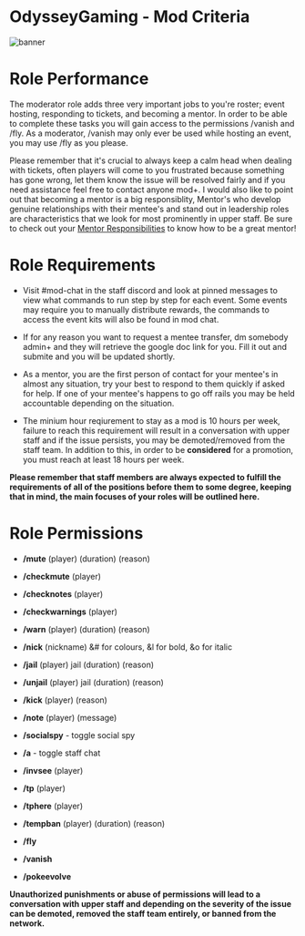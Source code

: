 # OdysseyGaming - Mod Criteria
![banner](https://cdn.discordapp.com/attachments/296281857232732161/923334684493119498/unknown.png)
# Role Performance

The moderator role adds three very important jobs to you're roster; event hosting, responding to tickets, and becoming a mentor. In order to be able to complete these tasks you will gain access to the permissions /vanish and /fly. As a moderator, /vanish may only ever be used while hosting an event, you may use /fly as you please.

Please remember that it's crucial to always keep a calm head when dealing with tickets, often players will come to you frustrated because something has gone wrong, let them know the issue will be resolved fairly and if you need assistance feel free to contact anyone mod+. I would also like to point out that becoming a mentor is a big responsiblity, Mentor's who develop genuine relationships with their mentee's and stand out in leadership roles are characteristics that we look for most prominently in upper staff. Be sure to check out your [Mentor Responsibilities](https://github.com/MrPazzo/OdysseyGaming/blob/main/Pages/Mentor%20Responsibilities.md) to know how to be a great mentor!

# Role Requirements 

- Visit #mod-chat in the staff discord and look at pinned messages to view what commands to run step by step for each event. Some events may require you to manually distribute rewards, the commands to access the event kits will also be found in mod chat.

- If for any reason you want to request a mentee transfer, dm somebody admin+ and they will retrieve the google doc link for you. Fill it out and submite and you will be updated shortly.

- As a mentor, you are the first person of contact for your mentee's in almost any situation, try your best to respond to them quickly if asked for help. If one of your mentee's happens to go off rails you may be held accountable depending on the situation. 

- The minium hour reqiurement to stay as a mod is 10 hours per week, failure to reach this requirement will result in a conversation with upper staff and if the issue persists, you may be demoted/removed from the staff team. In addition to this, in order to be **considered** for a promotion, you must reach at least 18 hours per week.

**Please remember that staff members are always expected to fulfill the requirements of all of the positions before them to some degree, keeping that in mind, the main focuses of your roles will be outlined here.**

# Role Permissions

- **/mute** (player) (duration) (reason)

- **/checkmute** (player)

- **/checknotes** (player)

- **/checkwarnings** (player) 

- **/warn** (player) (duration) (reason)

- **/nick** (nickname) &# for colours, &l for bold, &o for italic

- **/jail** (player) jail (duration) (reason)

- **/unjail** (player) jail (duration) (reason)

- **/kick** (player) (reason)

- **/note** (player) (message)

- **/socialspy** - toggle social spy

- **/a** - toggle staff chat

- **/invsee** (player)

- **/tp** (player)

- **/tphere** (player)

- **/tempban** (player) (duration) (reason)

- **/fly**

- **/vanish** 

- **/pokeevolve**


**Unauthorized punishments or abuse of permissions will lead to a conversation with upper staff and depending on the severity of the issue can be demoted, removed the staff team                                                                  entirely, or banned from the network.**
